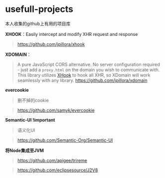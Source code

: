 usefull-projects
================

本人收集的github上有用的项目库

**XHOOK**：Easily intercept and modify XHR request and response

> https://github.com/jpillora/xhook

**XDOMAIN**：
> A pure JavaScript CORS alternative. No server configuration required - 
> just add a `proxy.html` on the domain you wish to communicate with. This
> library utilizes [XHook](http://jpillora.com/xhook) to hook all XHR, so XDomain
> will work seamlessly with any library.
> https://github.com/jpillora/xdomain

**evercookie**
> 删不掉的cookie

> https://github.com/samyk/evercookie

**Semantic-UI !important**
> 语义化UI

> https://github.com/Semantic-Org/Semantic-UI

**将Node集成至JVM**

> https://github.com/apigee/trireme

> https://github.com/eclipsesource/J2V8
